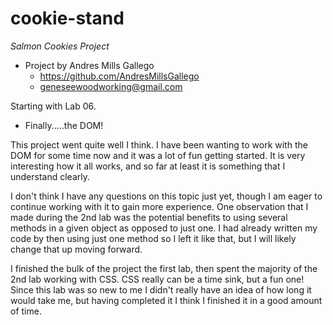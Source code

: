 # cookie-stand

*Salmon Cookies Project*
- Project by Andres Mills Gallego
  - <https://github.com/AndresMillsGallego>
  - <geneseewoodworking@gmail.com>
  

Starting with Lab 06. 
  - Finally.....the DOM!

This project went quite well I think.  I have been wanting to work with the DOM for some time now and it was a lot of fun getting started. It is very interesting how it all works, and so far at least it is something that I understand clearly. 

I don't think I have any questions on this topic just yet, though I am eager to continue working with it to gain more experience. One observation that I made during the 2nd lab was the potential benefits to using several methods in a given object as opposed to just one.  I had already written my code by then using just one method so I left it like that, but I will likely change that up moving forward.  

I finished the bulk of the project the first lab, then spent the majority of the 2nd lab working with CSS.  CSS really can be a time sink, but a fun one!  Since this lab was so new to me I didn't really have an idea of how long it would take me, but having completed it I think I finished it in a good amount of time.  